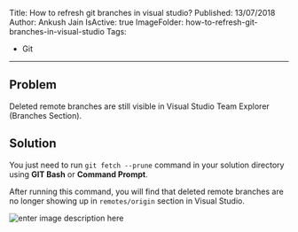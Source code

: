 Title: How to refresh git branches in visual studio?
Published: 13/07/2018
Author: Ankush Jain
IsActive: true
ImageFolder: how-to-refresh-git-branches-in-visual-studio
Tags:
  - Git
---
## Problem
Deleted remote branches are still visible in Visual Studio Team Explorer (Branches Section).

## Solution
You just need to run `git fetch --prune` command in your solution directory using **GIT Bash** or **Command Prompt**. 

After running this command, you will find that deleted remote branches are no longer showing up in `remotes/origin` section in Visual Studio.

![enter image description here](/img/blogs/how-to-refresh-git-branches-in-visual-studio/update-git-branches-in-visual-studio.png)
                
